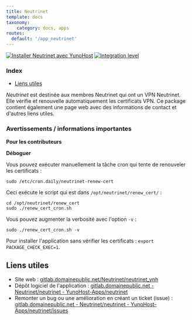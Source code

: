 ```yaml
---
title: Neutrinet
template: docs
taxonomy:
    category: docs, apps
routes:
  default: '/app_neutrinet'
---
```


[![Installer Neutrinet avec YunoHost](https://install-app.yunohost.org/install-with-yunohost.svg)](https://install-app.yunohost.org/?app=neutrinet) [![Integration level](https://dash.yunohost.org/integration/neutrinet.svg)](https://dash.yunohost.org/appci/app/neutrinet)

### Index

- [Liens utiles](#liens-utiles)

*Neutrinet* est destinée aux membres Neutrinet qui ont un VPN Neutrinet. Elle vérifie et renouvelle automatiquement les certificats VPN. Ce package contient également une page web avec des informations de contact et d'autres liens utiles.

### Avertissements / informations importantes

**Pour les contributeurs**

**Déboguer**

Vous pouvez exécuter manuellement la tâche cron qui tente de renouveler les certificats :
```
sudo /etc/cron.daily/neutrinet-renew-cert
```
Ceci exécute le script qui est dans `/opt/neutrinet/renew_cert/` :
```
cd /opt/neutrinet/renew_cert
sudo ./renew_cert_cron.sh
```
Vous pouvez augmenter la verbosité avec l'option `-v` :
```
sudo ./renew_cert_cron.sh -v
```
Pour installer l'application sans vérifier les certificats : `export PACKAGE_CHECK_EXEC=1`.

## Liens utiles

+ Site web : [gitlab.domainepublic.net/Neutrinet/neutrinet_ynh](https://gitlab.domainepublic.net/Neutrinet/neutrinet_ynh)
+ Dépôt logiciel de l'application : [gitlab.domainepublic.net - Neutrinet/neutrinet - YunoHost-Apps/neutrinet](https://gitlab.domainepublic.net/Neutrinet/neutrinet_ynh)
+ Remonter un bug ou une amélioration en créant un ticket (issue) : [gitlab.domainepublic.net - Neutrinet/neutrinet - YunoHost-Apps/neutrinet/issues](https://git.domainepublic.net/Neutrinet/neutrinet_ynh/-/issues)
